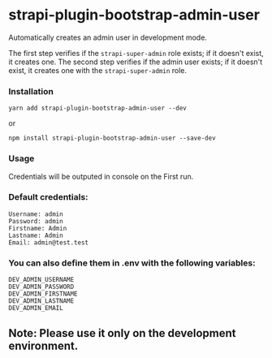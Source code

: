 # strapi-plugin-bootstrap-admin-user
Automatically creates an admin user in development mode.

The first step verifies if the `strapi-super-admin` role exists; if it doesn't exist, it creates one. The second step verifies if the admin user exists; if it doesn't exist, it creates one with the `strapi-super-admin` role.

### Installation
```
yarn add strapi-plugin-bootstrap-admin-user --dev
```
or
```
npm install strapi-plugin-bootstrap-admin-user --save-dev
```

### Usage
Credentials will be outputed in console on the First run.

### Default credentials:  
```
Username: admin  
Password: admin  
Firstname: Admin  
Lastname: Admin  
Email: admin@test.test
```

### You can also define them in .env with the following variables:  
```
DEV_ADMIN_USERNAME  
DEV_ADMIN_PASSWORD
DEV_ADMIN_FIRSTNAME
DEV_ADMIN_LASTNAME
DEV_ADMIN_EMAIL
```

## Note: Please use it only on the development environment.
